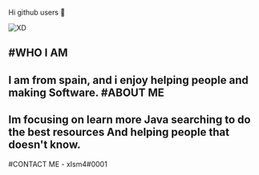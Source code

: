 Hi github users 👋

![XD](https://user-images.githubusercontent.com/76608233/111705165-9724fc00-8840-11eb-8d6e-c568082c31ad.PNG)

#WHO I AM
-
I am from spain, and i enjoy helping people and making Software.
#ABOUT ME
-
Im focusing on learn more Java searching to do the best resources
And helping people that doesn't know.
-
#CONTACT ME - xIsm4#0001
